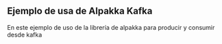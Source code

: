 ## Ejemplo de usa de Alpakka Kafka

En este ejemplo de uso de la librería de alpakka para producir y consumir desde kafka
